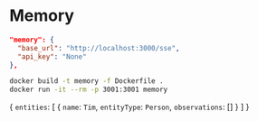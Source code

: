 # Memory

```json
"memory": {
  "base_url": "http://localhost:3000/sse",
  "api_key": "None"
},
```

```bash
docker build -t memory -f Dockerfile .
docker run -it --rm -p 3001:3001 memory
```

{
  `entities`: [
    {
      `name`: `Tim`,
      `entityType`: `Person`,
      `observations`: []
    }
  ]
}
